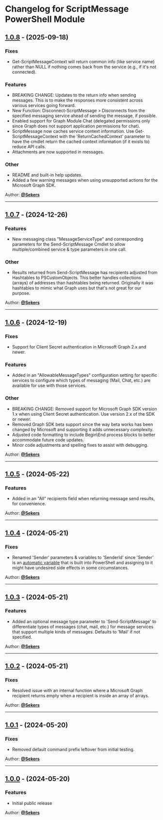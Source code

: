# Changelog for ScriptMessage PowerShell Module

## [1.0.8](https://github.com/Sekers/ScriptMessage/tree/1.0.8) - (2025-09-18)

### Fixes

- Get-ScriptMessageContext will return common info (like service name) rather than NULL if nothing comes back from the service (e.g., if it's not connected).

### Features

- BREAKING CHANGE: Updates to the return info when sending messages. This is to make the responses more consistent across various services going forward.
- New Function: Disconnect-ScriptMessage > Disconnects from the specified messaging service ahead of sending the message, if possible.
- Enabled support for Graph Module Chat (delegated permissions only since Graph does not support application permissions for chat).
- ScriptMessage now caches service context information. Use Get-ScriptMessageContext with the 'ReturnCachedContext' parameter to have the cmdlet return the cached context information (if it exists to) reduce API calls.
- Attachments are now supported in messages.

### Other

- README and built-in help updates.
- Added a few warning messages when using unsupported actions for the Microsoft Graph SDK.

Author: [**@Sekers**](https://github.com/Sekers)

---
## [1.0.7](https://github.com/Sekers/ScriptMessage/tree/1.0.7) - (2024-12-26)

### Features

- New messaging class "MessageServiceType" and corresponding parameters for the Send-ScriptMessage Cmdlet to allow multiple/combined service & type parameters in one call.

### Other

- Results returned from Send-ScriptMessage has recipients adjusted from Hashtables to PSCustomObjects. This better handles collections (arrays) of addresses than hashtables being returned. Originally it was hashtables to mimic what Graph uses but that's not great for our purpose.

Author: [**@Sekers**](https://github.com/Sekers)

---
## [1.0.6](https://github.com/Sekers/ScriptMessage/tree/1.0.6) - (2024-12-19)

### Fixes

- Support for Client Secret authentication in Microsoft Graph 2.x and newer.

### Features

- Added in an "AllowableMessageTypes" configuration setting for specific services to configure which types of messaging (Mail, Chat, etc.) are available for use with those services.

### Other

- BREAKING CHANGE: Removed support for Microsoft Graph SDK version 1.x when using Client Secret authentication. Use version 2.x of the SDK or newer.
- Removed Graph SDK beta support since the way beta works has been changed by Microsoft and supporting it adds unnecessary complexity.
- Adjusted code formatting to include Begin\End process blocks to better accommodate future code updates.
- Minor code adjustments and spelling fixes to assist with debugging.

Author: [**@Sekers**](https://github.com/Sekers)

---
## [1.0.5](https://github.com/Sekers/ScriptMessage/tree/1.0.5) - (2024-05-22)

### Features

- Added in an "All" recipients field when returning message send results, for convenience.

Author: [**@Sekers**](https://github.com/Sekers)

---
## [1.0.4](https://github.com/Sekers/ScriptMessage/tree/1.0.4) - (2024-05-21)

### Fixes

- Renamed 'Sender' parameters & variables to 'SenderId' since 'Sender' is an [automatic variable](https://learn.microsoft.com/en-us/powershell/module/microsoft.powershell.core/about/about_automatic_variables) that is built into PowerShell and assigning to it might have undesired side effects in some circumstances.

Author: [**@Sekers**](https://github.com/Sekers)

---
## [1.0.3](https://github.com/Sekers/ScriptMessage/tree/1.0.3) - (2024-05-21)

### Features

- Added an optional message type parameter to 'Send-ScriptMessage' to differentiate types of messages (chat, mail, etc.) for message services that support multiple kinds of messages. Defaults to 'Mail' if not specified.

Author: [**@Sekers**](https://github.com/Sekers)

---
## [1.0.2](https://github.com/Sekers/ScriptMessage/tree/1.0.2) - (2024-05-21)

### Fixes

- Resolved issue with an internal function where a Microsoft Graph recipient returns empty when a recipient is inside an array of arrays.

Author: [**@Sekers**](https://github.com/Sekers)

---
## [1.0.1](https://github.com/Sekers/ScriptMessage/tree/1.0.1) - (2024-05-20)

### Fixes

- Removed default command prefix leftover from initial testing.

Author: [**@Sekers**](https://github.com/Sekers)

---
## [1.0.0](https://github.com/Sekers/SKYAPI/tree/1.0.0) - (2024-05-20)

### Features

- Initial public release

Author: [**@Sekers**](https://github.com/Sekers)
